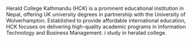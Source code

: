 Herald College Kathmandu (HCK) is a prominent educational institution in Nepal, offering UK university degrees in partnership with the University of Wolverhampton. Established to provide affordable international education, HCK focuses on delivering high-quality academic programs in Information Technology and Business Management. i study in heralad college.